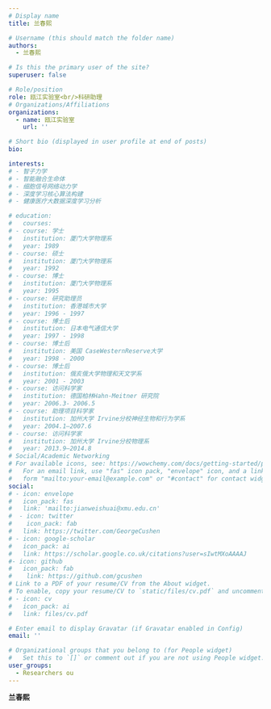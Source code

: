 ```yaml
---
# Display name
title: 兰春熙

# Username (this should match the folder name)
authors:
  - 兰春熙

# Is this the primary user of the site?
superuser: false

# Role/position
role: 瓯江实验室<br/>科研助理
# Organizations/Affiliations
organizations:
  - name: 瓯江实验室
    url: ''

# Short bio (displayed in user profile at end of posts)
bio:

interests:
# - 智子力学
# - 智能融合生命体
# - 细胞信号网络动力学
# - 深度学习核心算法构建
# - 健康医疗大数据深度学习分析

# education:
#   courses:
# - course: 学士
#   institution: 厦门大学物理系
#   year: 1989
# - course: 硕士
#   institution: 厦门大学物理系
#   year: 1992
# - course: 博士
#   institution: 厦门大学物理系
#   year: 1995    
# - course: 研究助理员
#   institution: 香港城市大学
#   year: 1996 - 1997
# - course: 博士后
#   institution: 日本电气通信大学
#   year: 1997 - 1998	
# - course: 博士后
#   institution: 美国 CaseWesternReserve大学
#   year: 1998 - 2000
# - course: 博士后
#   institution: 俄亥俄大学物理和天文学系
#   year: 2001 - 2003
# - course: 访问科学家
#   institution: 德国柏林Hahn-Meitner 研究院
#   year: 2006.3- 2006.5
# - course: 助理项目科学家
#   institution: 加州大学 Irvine分校神经生物和行为学系
#   year: 2004.1—2007.6    
# - course: 访问科学家
#   institution: 加州大学 Irvine分校物理系
#   year: 2013.9—2014.8   
# Social/Academic Networking
# For available icons, see: https://wowchemy.com/docs/getting-started/page-builder/#icons
#   For an email link, use "fas" icon pack, "envelope" icon, and a link in the
#   form "mailto:your-email@example.com" or "#contact" for contact widget.
social:
# - icon: envelope
#   icon_pack: fas
#   link: 'mailto:jianweishuai@xmu.edu.cn'
#  - icon: twitter
#    icon_pack: fab
#   link: https://twitter.com/GeorgeCushen
# - icon: google-scholar
#   icon_pack: ai
#   link: https://scholar.google.co.uk/citations?user=sIwtMXoAAAAJ
#- icon: github
#   icon_pack: fab
#    link: https://github.com/gcushen
# Link to a PDF of your resume/CV from the About widget.
# To enable, copy your resume/CV to `static/files/cv.pdf` and uncomment the lines below.
# - icon: cv
#   icon_pack: ai
#   link: files/cv.pdf

# Enter email to display Gravatar (if Gravatar enabled in Config)
email: ''

# Organizational groups that you belong to (for People widget)
#   Set this to `[]` or comment out if you are not using People widget.
user_groups:
  - Researchers ou
---
```


**兰春熙** <br/><br/>
